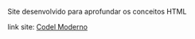 Site desenvolvido para aprofundar os conceitos HTML

link site: <a href="https://carlosxc-dev.github.io/projeto_site_poesia/" >Codel Moderno</a>
